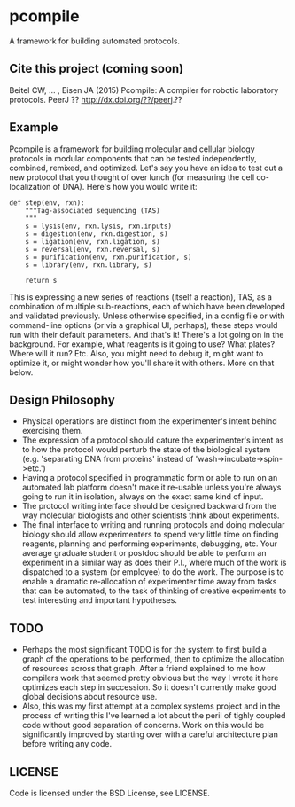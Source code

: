 # pcompile

A framework for building automated protocols.

## Cite this project (coming soon)

Beitel CW, ... , Eisen JA (2015) Pcompile: A compiler for robotic laboratory protocols. PeerJ ?? http://dx.doi.org/??/peerj.??

## Example

Pcompile is a framework for building molecular and cellular biology protocols in modular components that can be tested independently, combined, remixed, and optimized. Let's say you have an idea to test out a new protocol that you thought of over lunch (for measuring the cell co-localization of DNA). Here's how you would write it:

    def step(env, rxn):
        """Tag-associated sequencing (TAS)
        """
        s = lysis(env, rxn.lysis, rxn.inputs)
        s = digestion(env, rxn.digestion, s)
        s = ligation(env, rxn.ligation, s)
        s = reversal(env, rxn.reversal, s)
        s = purification(env, rxn.purification, s)
        s = library(env, rxn.library, s)

        return s

This is expressing a new series of reactions (itself a reaction), TAS, as a combination of multiple sub-reactions, each of which have been developed and validated previously. Unless otherwise specified, in a config file or with command-line options (or via a graphical UI, perhaps), these steps would run with their default parameters. And that's it! There's a lot going on in the background. For example, what reagents is it going to use? What plates? Where will it run? Etc. Also, you might need to debug it, might want to optimize it, or might wonder how you'll share it with others. More on that below.

## Design Philosophy

* Physical operations are distinct from the experimenter's intent behind exercising them.
* The expression of a protocol should cature the experimenter's intent as to how the protocol would perturb the state of the biological system (e.g. 'separating DNA from proteins' instead of 'wash->incubate->spin->etc.')
* Having a protocol specified in programmatic form or able to run on an automated lab platform doesn't make it re-usable unless you're always going to run it in isolation, always on the exact same kind of input.
* The protocol writing interface should be designed backward from the way molecular biologists and other scientists think about experiments.
* The final interface to writing and running protocols and doing molecular biology should allow experimenters to spend very little time on finding reagents, planning and performing experiments, debugging, etc. Your average graduate student or postdoc should be able to perform an experiment in a similar way as does their P.I., where much of the work is dispatched to a system (or employee) to do the work. The purpose is to enable a dramatic re-allocation of experimenter time away from tasks that can be automated, to the task of thinking of creative experiments to test interesting and important hypotheses.

## TODO

* Perhaps the most significant TODO is for the system to first build a graph of the operations to be performed, then to optimize the allocation of resources across that graph. After a friend explained to me how compilers work that seemed pretty obvious but the way I wrote it here optimizes each step in succession. So it doesn't currently make good global decisions about resource use.
* Also, this was my first attempt at a complex systems project and in the process of writing this I've learned a lot about the peril of tighly coupled code without good separation of concerns. Work on this would be significantly improved by starting over with a careful architecture plan before writing any code.

## LICENSE

Code is licensed under the BSD License, see LICENSE.

